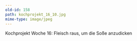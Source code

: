 ```yaml
---
old-id: 158
path: kochprojekt_16_10.jpg
mime-type: image/jpeg
---
```

Kochprojekt Woche 16:
Fleisch raus, um die Soße anzudicken
